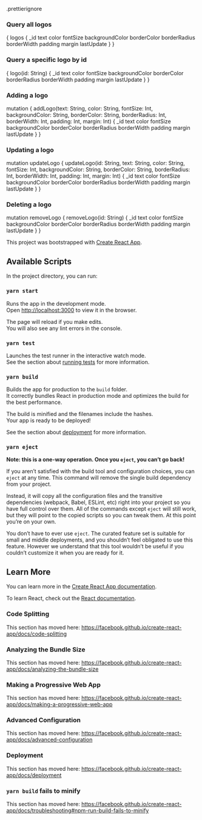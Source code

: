 .prettierignore

### Query all logos

{
logos {
\_id
text
color
fontSize
backgroundColor
borderColor
borderRadius
borderWidth
padding
margin
lastUpdate
}
}

### Query a specific logo by id

{
logo(id: String) {
\_id
text
color
fontSize
backgroundColor
borderColor
borderRadius
borderWidth
padding
margin
lastUpdate
}
}

### Adding a logo

mutation {
addLogo(text: String, color: String, fontSize: Int, backgroundColor: String, borderColor: String, borderRadius: Int, borderWidth: Int, padding: Int, margin: Int) {
\_id
text
color
fontSize
backgroundColor
borderColor
borderRadius
borderWidth
padding
margin
lastUpdate
}
}

### Updating a logo

mutation updateLogo {
updateLogo(id: String, text: String, color: String, fontSize: Int, backgroundColor: String, borderColor: String, borderRadius: Int, borderWidth: Int, padding: Int, margin: Int) {
\_id
text
color
fontSize
backgroundColor
borderColor
borderRadius
borderWidth
padding
margin
lastUpdate
}
}

### Deleting a logo

mutation removeLogo {
removeLogo(id: String) {
\_id
text
color
fontSize
backgroundColor
borderColor
borderRadius
borderWidth
padding
margin
lastUpdate
}
}

This project was bootstrapped with [Create React App](https://github.com/facebook/create-react-app).

## Available Scripts

In the project directory, you can run:

### `yarn start`

Runs the app in the development mode.<br />
Open [http://localhost:3000](http://localhost:3000) to view it in the browser.

The page will reload if you make edits.<br />
You will also see any lint errors in the console.

### `yarn test`

Launches the test runner in the interactive watch mode.<br />
See the section about [running tests](https://facebook.github.io/create-react-app/docs/running-tests) for more information.

### `yarn build`

Builds the app for production to the `build` folder.<br />
It correctly bundles React in production mode and optimizes the build for the best performance.

The build is minified and the filenames include the hashes.<br />
Your app is ready to be deployed!

See the section about [deployment](https://facebook.github.io/create-react-app/docs/deployment) for more information.

### `yarn eject`

**Note: this is a one-way operation. Once you `eject`, you can’t go back!**

If you aren’t satisfied with the build tool and configuration choices, you can `eject` at any time. This command will remove the single build dependency from your project.

Instead, it will copy all the configuration files and the transitive dependencies (webpack, Babel, ESLint, etc) right into your project so you have full control over them. All of the commands except `eject` will still work, but they will point to the copied scripts so you can tweak them. At this point you’re on your own.

You don’t have to ever use `eject`. The curated feature set is suitable for small and middle deployments, and you shouldn’t feel obligated to use this feature. However we understand that this tool wouldn’t be useful if you couldn’t customize it when you are ready for it.

## Learn More

You can learn more in the [Create React App documentation](https://facebook.github.io/create-react-app/docs/getting-started).

To learn React, check out the [React documentation](https://reactjs.org/).

### Code Splitting

This section has moved here: https://facebook.github.io/create-react-app/docs/code-splitting

### Analyzing the Bundle Size

This section has moved here: https://facebook.github.io/create-react-app/docs/analyzing-the-bundle-size

### Making a Progressive Web App

This section has moved here: https://facebook.github.io/create-react-app/docs/making-a-progressive-web-app

### Advanced Configuration

This section has moved here: https://facebook.github.io/create-react-app/docs/advanced-configuration

### Deployment

This section has moved here: https://facebook.github.io/create-react-app/docs/deployment

### `yarn build` fails to minify

This section has moved here: https://facebook.github.io/create-react-app/docs/troubleshooting#npm-run-build-fails-to-minify
